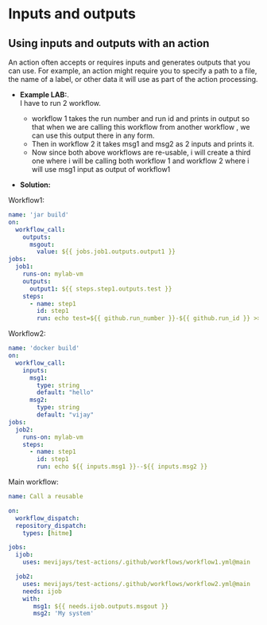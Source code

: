 # Inputs and outputs

## Using inputs and outputs with an action
An action often accepts or requires inputs and generates outputs that you can use. For example, an action might require you to specify a path to a file, the name of a label, or other data it will use as part of the action processing.

- **Example LAB:**.  
I have to run 2 workflow.
   - workflow 1 takes the run number and run id and prints in output so that when we are calling this workflow  from another workflow , we can use this output there in any form.
   - Then in workflow 2   it takes msg1 and msg2 as 2 inputs and prints it.
   - Now since both above workflows are re-usable, i will create a third one where i will be  calling both workflow 1 and workflow 2 where i will use msg1 input as output of workflow1 

- **Solution:**  

Workflow1:
```yaml
name: 'jar build'
on:
  workflow_call:
    outputs:
      msgout: 
        value: ${{ jobs.job1.outputs.output1 }}
jobs:
  job1:
    runs-on: mylab-vm
    outputs:
      output1: ${{ steps.step1.outputs.test }}
    steps:
      - name: step1
        id: step1
        run: echo test=${{ github.run_number }}-${{ github.run_id }} >> $GITHUB_OUTPUT
```

Workflow2:   

```yaml
name: 'docker build'
on:
  workflow_call:
    inputs:
      msg1: 
        type: string
        default: "hello"
      msg2:
        type: string
        default: "vijay"
jobs:
  job2:
    runs-on: mylab-vm
    steps:
      - name: step1
        id: step1
        run: echo ${{ inputs.msg1 }}--${{ inputs.msg2 }}
```

Main workflow:  
```yaml
name: Call a reusable

on:
  workflow_dispatch:
  repository_dispatch:
    types: [hitme]

jobs:
  ijob:
    uses: mevijays/test-actions/.github/workflows/workflow1.yml@main

  job2:
    uses: mevijays/test-actions/.github/workflows/workflow2.yml@main
    needs: ijob
    with:
       msg1: ${{ needs.ijob.outputs.msgout }}
       msg2: 'My system'
```